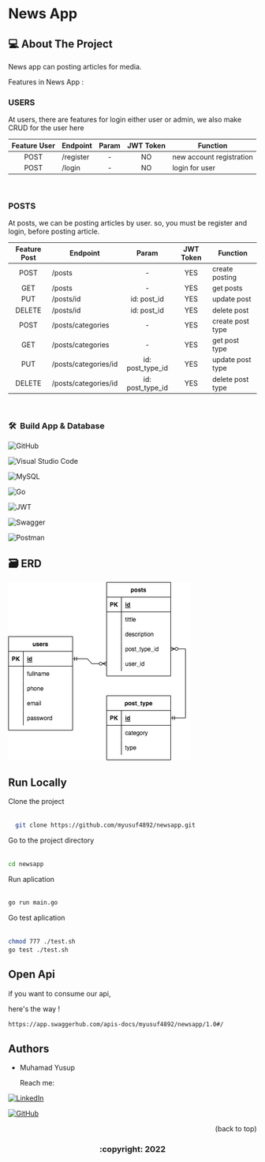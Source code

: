 # News App

<!-- ABOUT THE PROJECT -->

## 💻 About The Project

News app can posting articles for media.

Features in News App :

### USERS

At users, there are features for login either user or admin, we also make CRUD for the user here


| Feature User | Endpoint | Param | JWT Token | Function |
| :---: | --- | :---: | :---: | --- |
| POST | /register  | - | NO | new account registration |
| POST | /login | - | NO | login for user |

<br>

### POSTS

At posts, we can be posting articles by user. so, you must be register and login, before posting article.

| Feature Post | Endpoint | Param | JWT Token | Function |
| :---: | --- | :---: | :---: | --- |
| POST | /posts | - | YES | create posting |
| GET | /posts | - | YES | get posts |
| PUT | /posts/id | id: post_id | YES | update post |
| DELETE | /posts/id | id: post_id | YES | delete post |
| POST | /posts/categories | - | YES | create post type |
| GET | /posts/categories | - | YES | get post type |
| PUT | /posts/categories/id | id: post_type_id | YES | update post type |
| DELETE | /posts/categories/id | id: post_type_id | YES | delete post type |

<br>

### 🛠 &nbsp;Build App & Database

![GitHub](https://img.shields.io/badge/github-%23121011.svg?style=for-the-badge&logo=github&logoColor=white)

![Visual Studio Code](https://img.shields.io/badge/Visual%20Studio%20Code-0078d7.svg?style=for-the-badge&logo=visual-studio-code&logoColor=white)

![MySQL](https://img.shields.io/badge/mysql-%2300f.svg?style=for-the-badge&logo=mysql&logoColor=white)

![Go](https://img.shields.io/badge/go-%2300ADD8.svg?style=for-the-badge&logo=go&logoColor=white)

![JWT](https://img.shields.io/badge/JWT-black?style=for-the-badge&logo=JSON%20web%20tokens)

![Swagger](https://img.shields.io/badge/-Swagger-%23Clojure?style=for-the-badge&logo=swagger&logoColor=white)

![Postman](https://img.shields.io/badge/Postman-FF6C37?style=for-the-badge&logo=postman&logoColor=white)

## 🗃️ ERD

![ERD](./documents/news.jpg)

## Run Locally

Clone the project

```bash

  git clone https://github.com/myusuf4892/newsapp.git

```

Go to the project directory

```bash

cd newsapp

```

Run aplication

```bash

go run main.go

```

Go test aplication

```bash

chmod 777 ./test.sh
go test ./test.sh

```

## Open Api

if you want to consume our api,

here's the way !

```bash
https://app.swaggerhub.com/apis-docs/myusuf4892/newsapp/1.0#/
```

## Authors

- Muhamad Yusup

  Reach me:

[![LinkedIn](https://img.shields.io/badge/Muhamad%20Yusup-%230077B5.svg?style=for-the-badge&logo=linkedin&logoColor=white)](https://www.linkedin.com/in/muhamad-yusup-a69225234/)

[![GitHub](https://img.shields.io/badge/myusuf4892-%23121011.svg?style=for-the-badge&logo=github&logoColor=white)](https://github.com/syawaladiyaksa15)

<p align="right">(<ahref="#top">back to top</a>)</p>

<h3>

<p align="center">:copyright: 2022 </p>

</h3>

<!-- end -->
